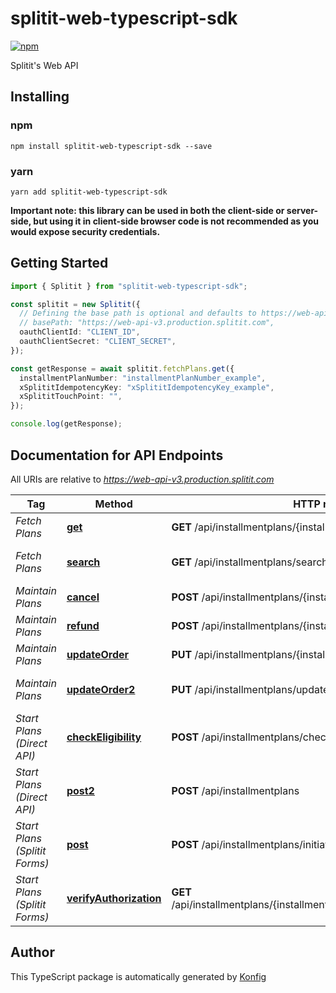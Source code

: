 # splitit-web-typescript-sdk

[![npm](https://img.shields.io/badge/npm-v2.2.0-blue)](https://www.npmjs.com/package/splitit-web-typescript-sdk/v/2.2.0)

Splitit\'s Web API
## Installing

### npm
```
npm install splitit-web-typescript-sdk --save
```

### yarn
```
yarn add splitit-web-typescript-sdk
```

**Important note: this library can be used in both the client-side or server-side, but using it
in client-side browser code is not recommended as you would expose security credentials.**



## Getting Started

```typescript
import { Splitit } from "splitit-web-typescript-sdk";

const splitit = new Splitit({
  // Defining the base path is optional and defaults to https://web-api-v3.production.splitit.com
  // basePath: "https://web-api-v3.production.splitit.com",
  oauthClientId: "CLIENT_ID",
  oauthClientSecret: "CLIENT_SECRET",
});

const getResponse = await splitit.fetchPlans.get({
  installmentPlanNumber: "installmentPlanNumber_example",
  xSplititIdempotencyKey: "xSplititIdempotencyKey_example",
  xSplititTouchPoint: "",
});

console.log(getResponse);
```

## Documentation for API Endpoints

All URIs are relative to *https://web-api-v3.production.splitit.com*

Tag | Method | HTTP request | Description
------------ | ------------- | ------------- | -------------
*Fetch Plans* | [**get**](docs/FetchPlansApi.md#get) | **GET** /api/installmentplans/{installmentPlanNumber} | Fetch Plan by Number
*Fetch Plans* | [**search**](docs/FetchPlansApi.md#search) | **GET** /api/installmentplans/search | Fetch Plan(s) by Alternate Field
*Maintain Plans* | [**cancel**](docs/MaintainPlansApi.md#cancel) | **POST** /api/installmentplans/{installmentPlanNumber}/cancel | Cancel a Plan
*Maintain Plans* | [**refund**](docs/MaintainPlansApi.md#refund) | **POST** /api/installmentplans/{installmentPlanNumber}/refund | Refund a Plan
*Maintain Plans* | [**updateOrder**](docs/MaintainPlansApi.md#updateOrder) | **PUT** /api/installmentplans/{installmentPlanNumber}/updateorder | Update Plan by Number
*Maintain Plans* | [**updateOrder2**](docs/MaintainPlansApi.md#updateOrder2) | **PUT** /api/installmentplans/updateorder | Update Plan By Alternate Field
*Start Plans (Direct API)* | [**checkEligibility**](docs/StartPlansDirectApiApi.md#checkEligibility) | **POST** /api/installmentplans/check-eligibility | Check Eligibility
*Start Plans (Direct API)* | [**post2**](docs/StartPlansDirectApiApi.md#post2) | **POST** /api/installmentplans | Create Installment Plan
*Start Plans (Splitit Forms)* | [**post**](docs/StartPlansSplititFormsApi.md#post) | **POST** /api/installmentplans/initiate | Initiate Installment Plan
*Start Plans (Splitit Forms)* | [**verifyAuthorization**](docs/StartPlansSplititFormsApi.md#verifyAuthorization) | **GET** /api/installmentplans/{installmentPlanNumber}/verifyauthorization | Verify Authorization

## Author
This TypeScript package is automatically generated by [Konfig](https://konfigthis.com)
